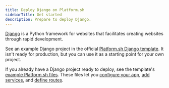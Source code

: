 ```yaml
---
title: Deploy Django on Platform.sh
sidebarTitle: Get started
description: Prepare to deploy Django.
---
```


[Django](https://www.djangoproject.com/) is a Python framework for websites
that facilitates creating websites through rapid development.

See an example Django project in the official [Platform.sh Django template](https://github.com/platformsh-templates/django4).
It isn't ready for production, but you can use it as a starting point for your own project.

If you already have a Django project ready to deploy,
see the template's [example Platform.sh files](https://github.com/platformsh-templates/django4/tree/master/.platform).
These files let you [configure your app](../../create-apps/_index.md),
[add services](../../add-services/_index.md), and [define routes](../../define-routes/_index.md).
